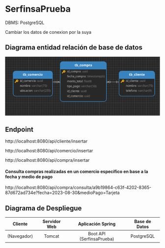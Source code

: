 # SerfinsaPrueba

DBMS: PostgreSQL

Cambiar los datos de conexion por la suya

## Diagrama entidad relación de base de datos

![Diagrama de Despliegue](EntidadRelacion.png)

## Endpoint
http://localhost:8080/api/cliente/insertar

http://localhost:8080/api/comercio/insertar

http://localhost:8080/api/compra/insertar

#### Consulta compras realizadas en un comercio específico en base a la fecha y medio de pago

http://localhost:8080/api/compra/consulta/a9b19864-c63f-4202-8365-87d672ad734e?fecha=2023-08-30&medioPago=Tarjeta

## Diagrama de Despliegue

|          Cliente         | Servidor Web |      Aplicación Spring      | Base de Datos |
|:------------------------:|:------------:|:---------------------------:|:-------------:|
| (Navegador) |    Tomcat    | Boot API  (SerfinsaPrueba)  |   PostgreSQL  |
